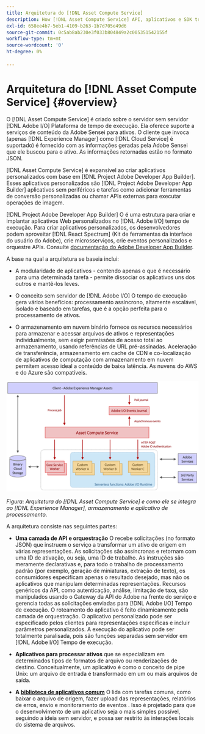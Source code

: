 ```yaml
---
title: Arquitetura do [!DNL Asset Compute Service]
description: How [!DNL Asset Compute Service] API, aplicativos e SDK trabalham juntos para fornecer um serviço de processamento de ativos nativo em nuvem.
exl-id: 658ee4b7-5eb1-4109-b263-1b7d705e49d6
source-git-commit: 0c5ab8ab230e3f033b804849a2c005351542155f
workflow-type: tm+mt
source-wordcount: '0'
ht-degree: 0%

---
```


# Arquitetura do [!DNL Asset Compute Service] {#overview}

O [!DNL Asset Compute Service] é criado sobre o servidor sem servidor [!DNL Adobe I/O] Plataforma de tempo de execução. Ela oferece suporte a serviços de conteúdo da Adobe Sensei para ativos. O cliente que invoca (apenas [!DNL Experience Manager] como [!DNL Cloud Service] é suportado) é fornecido com as informações geradas pela Adobe Sensei que ele buscou para o ativo. As informações retornadas estão no formato JSON.

[!DNL Asset Compute Service] é expansível ao criar aplicativos personalizados com base em [!DNL Project Adobe Developer App Builder]. Esses aplicativos personalizados são [!DNL Project Adobe Developer App Builder] aplicativos sem periféricos e tarefas como adicionar ferramentas de conversão personalizadas ou chamar APIs externas para executar operações de imagem.

[!DNL Project Adobe Developer App Builder] O é uma estrutura para criar e implantar aplicativos Web personalizados no [!DNL Adobe I/O] tempo de execução. Para criar aplicativos personalizados, os desenvolvedores podem aproveitar [!DNL React Spectrum] (Kit de ferramentas da interface do usuário do Adobe), crie microsserviços, crie eventos personalizados e orquestre APIs. Consulte [documentação do Adobe Developer App Builder](https://developer.adobe.com/app-builder/docs/overview).

A base na qual a arquitetura se baseia inclui:

* A modularidade de aplicativos - contendo apenas o que é necessário para uma determinada tarefa - permite dissociar os aplicativos uns dos outros e mantê-los leves.

* O conceito sem servidor de [!DNL Adobe I/O] O tempo de execução gera vários benefícios: processamento assíncrono, altamente escalável, isolado e baseado em tarefas, que é a opção perfeita para o processamento de ativos.

* O armazenamento em nuvem binário fornece os recursos necessários para armazenar e acessar arquivos de ativos e representações individualmente, sem exigir permissões de acesso total ao armazenamento, usando referências de URL pré-assinadas. Aceleração de transferência, armazenamento em cache de CDN e co-localização de aplicativos de computação com armazenamento em nuvem permitem acesso ideal a conteúdo de baixa latência. As nuvens do AWS e do Azure são compatíveis.

![Arquitetura do Asset compute Service](assets/architecture-diagram.png)

*Figura: Arquitetura do [!DNL Asset Compute Service] e como ele se integra ao [!DNL Experience Manager], armazenamento e aplicativo de processamento.*

A arquitetura consiste nas seguintes partes:

* **Uma camada de API e orquestração** O recebe solicitações (no formato JSON) que instruem o serviço a transformar um ativo de origem em várias representações. As solicitações são assíncronas e retornam com uma ID de ativação, ou seja, uma ID de trabalho. As instruções são meramente declarativas e, para todo o trabalho de processamento padrão (por exemplo, geração de miniaturas, extração de texto), os consumidores especificam apenas o resultado desejado, mas não os aplicativos que manipulam determinadas representações. Recursos genéricos da API, como autenticação, análise, limitação de taxa, são manipulados usando o Gateway da API do Adobe na frente do serviço e gerencia todas as solicitações enviadas para [!DNL Adobe I/O] Tempo de execução. O roteamento do aplicativo é feito dinamicamente pela camada de orquestração. O aplicativo personalizado pode ser especificado pelos clientes para representações específicas e incluir parâmetros personalizados. A execução do aplicativo pode ser totalmente paralisada, pois são funções separadas sem servidor em [!DNL Adobe I/O] Tempo de execução.

* **Aplicativos para processar ativos** que se especializam em determinados tipos de formatos de arquivo ou renderizações de destino. Conceitualmente, um aplicativo é como o conceito de pipe Unix: um arquivo de entrada é transformado em um ou mais arquivos de saída.

* **A [biblioteca de aplicativos comum](https://github.com/adobe/asset-compute-sdk)** O lida com tarefas comuns, como baixar o arquivo de origem, fazer upload das representações, relatórios de erros, envio e monitoramento de eventos . Isso é projetado para que o desenvolvimento de um aplicativo seja o mais simples possível, seguindo a ideia sem servidor, e possa ser restrito às interações locais do sistema de arquivos.

<!-- TBD:

* About the YAML file?
* minimize description to custom applications
* remove all internal stuff (e.g. Photoshop application, API Gateway) from text and diagram
* update diagram to focus on 3rd party custom applications ONLY
* Explain important transactions/handshakes?
* Flow of assets/control? See the illustration on the Nui diagrams wiki.
* Illustrations. See the SVG shared by Alex.
* Exceptions? Limitations? Call-outs? Gotchas?
* Do we want to add what basic processing is not available currently, that is expected by existing AEM customers?
-->

